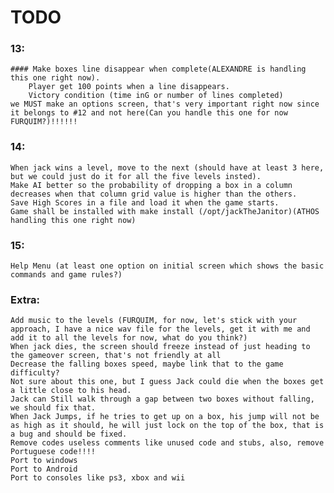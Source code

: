 TODO
===================

### 13:
    #### Make boxes line disappear when complete(ALEXANDRE is handling this one right now).
        Player get 100 points when a line disappears.
        Victory condition (time inG or number of lines completed)
    we MUST make an options screen, that's very important right now since it belongs to #12 and not here(Can you handle this one for now FURQUIM?)!!!!!!

### 14:
    When jack wins a level, move to the next (should have at least 3 here, but we could just do it for all the five levels insted).
    Make AI better so the probability of dropping a box in a column decreases when that column grid value is higher than the others.
    Save High Scores in a file and load it when the game starts.
    Game shall be installed with make install (/opt/jackTheJanitor)(ATHOS handling this one right now)

### 15:
    Help Menu (at least one option on initial screen which shows the basic commands and game rules?)

### Extra:
    Add music to the levels (FURQUIM, for now, let's stick with your approach, I have a nice wav file for the levels, get it with me and add it to all the levels for now, what do you think?)
    When jack dies, the screen should freeze instead of just heading to the gameover screen, that's not friendly at all
    Decrease the falling boxes speed, maybe link that to the game difficulty?
    Not sure about this one, but I guess Jack could die when the boxes get a little close to his head.
    Jack can Still walk through a gap between two boxes without falling, we should fix that.
    When Jack Jumps, if he tries to get up on a box, his jump will not be as high as it should, he will just lock on the top of the box, that is a bug and should be fixed.
    Remove codes useless comments like unused code and stubs, also, remove Portuguese code!!!!
    Port to windows
    Port to Android
    Port to consoles like ps3, xbox and wii
